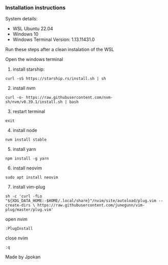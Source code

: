 ### Installation instructions

System details:

- WSL Ubuntu 22.04
- Windows 10
- Windows Terminal Version: 1.13.11431.0

Run these steps after a clean instalation of the WSL

Open the windows terminal

1. install starship:

`curl -sS https://starship.rs/install.sh | sh`

2. install nvm

`curl -o- https://raw.githubusercontent.com/nvm-sh/nvm/v0.39.1/install.sh | bash`

3. restart terminal

`exit`

4. install node

`nvm install stable`

5. install yarn

`npm install -g yarn`

6. install neovim

`sudo apt install neovim`

7. install vim-plug

`sh -c 'curl -fLo "${XDG_DATA_HOME:-$HOME/.local/share}"/nvim/site/autoload/plug.vim --create-dirs \
       https://raw.githubusercontent.com/junegunn/vim-plug/master/plug.vim'`

open nvim

`:PlugInstall`

close nvim

`:q`

Made by Jpokan
